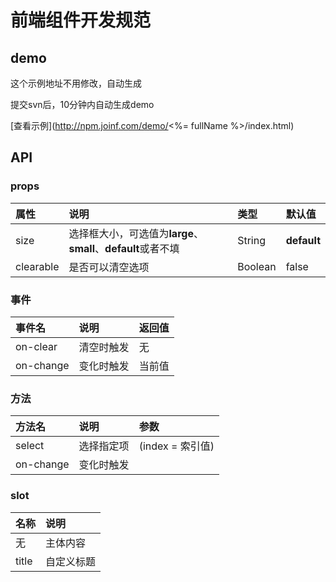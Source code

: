 # 前端组件开发规范

## demo
这个示例地址不用修改，自动生成

提交svn后，10分钟内自动生成demo

[查看示例](http://npm.joinf.com/demo/<%= fullName %>/index.html)

## API
### props
属性 | 说明 | 类型 | 默认值 |
:- | :- | :- | :- |
size | 选择框大小，可选值为**large**、**small**、**default**或者不填 | String | **default** |
clearable | 是否可以清空选项 | Boolean | false |

### 事件
事件名 | 说明 | 返回值 |
:- | :- | :- |
on-clear | 清空时触发 | 无 |
on-change | 变化时触发 | 当前值 |

### 方法
方法名 | 说明 | 参数 |
:- | :- | :- |
select | 选择指定项 | (index = 索引值) |
on-change | 变化时触发 |  |

### slot
名称 | 说明 |
:- | :- |
无 | 主体内容 |
title | 自定义标题 |
